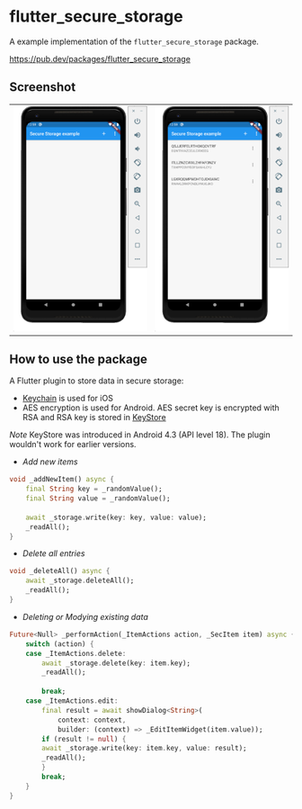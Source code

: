 # flutter_secure_storage

A example implementation of the ```flutter_secure_storage``` package.

https://pub.dev/packages/flutter_secure_storage

## Screenshot

<table style="{border:none}">
<tr><td>
<img src="./screenshots/1.png" width="300"/>
</td><td>
<img src="./screenshots/2.png" width="300" />
</td></tr></table>

## How to use the package

A Flutter plugin to store data in secure storage:
* [Keychain](https://developer.apple.com/library/content/documentation/Security/Conceptual/keychainServConcepts/01introduction/introduction.html#//apple_ref/doc/uid/TP30000897-CH203-TP1) is used for iOS 
* AES encryption is used for Android. AES secret key is encrypted with RSA and RSA key is stored in [KeyStore](https://developer.android.com/training/articles/keystore.html)

*Note* KeyStore was introduced in Android 4.3 (API level 18). The plugin wouldn't work for earlier versions.

- *Add new items*
```dart
void _addNewItem() async {
    final String key = _randomValue();
    final String value = _randomValue();

    await _storage.write(key: key, value: value);
    _readAll();
}

```

- *Delete all entries*
```dart
void _deleteAll() async {
    await _storage.deleteAll();
    _readAll();
}

```

- *Deleting or Modying existing data*
```dart
Future<Null> _performAction(_ItemActions action, _SecItem item) async {
    switch (action) {
    case _ItemActions.delete:
        await _storage.delete(key: item.key);
        _readAll();

        break;
    case _ItemActions.edit:
        final result = await showDialog<String>(
            context: context,
            builder: (context) => _EditItemWidget(item.value));
        if (result != null) {
        await _storage.write(key: item.key, value: result);
        _readAll();
        }
        break;
    }
}

```